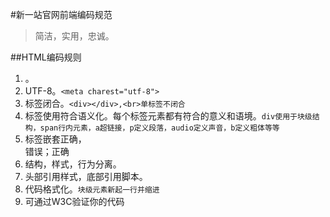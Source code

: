 #新一站官网前端编码规范

> 简洁，实用，忠诚。

##HTML编码规则
1. <!DOCTYPE html>。
2. UTF-8。```<meta charest="utf-8">```
3. 标签闭合。```<div></div>,<br>单标签不闭合```
4. 标签使用符合语义化。每个标签元素都有符合的意义和语境。```div使用于块级结构，span行内元素，a超链接，p定义段落，audio定义声音，b定义粗体等等```
5. 标签嵌套正确，<a><div></div></a>错误；<a><span></span></a>正确
6. 结构，样式，行为分离。
7. 头部引用样式，底部引用脚本。
8. 代码格式化。```块级元素新起一行并缩进```
9. 可通过W3C验证你的代码


